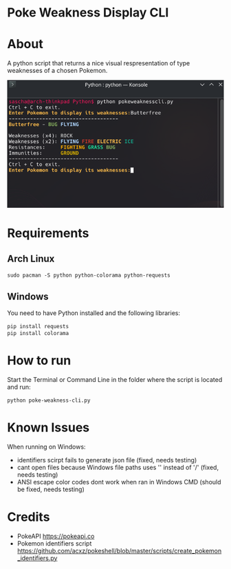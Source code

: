 # Poke Weakness Display CLI

# About
A python script that returns a nice visual respresentation of type weaknesses of a chosen Pokemon.

![Screenshot 1](/screenshots/ss1.png)
# Requirements
## Arch Linux
```
sudo pacman -S python python-colorama python-requests
```
## Windows
You need to have Python installed and the following libraries: 
```
pip install requests
pip install colorama
```

# How to run
Start the Terminal or Command Line in the folder where the script is located and run:
```
python poke-weakness-cli.py 
```

# Known Issues
When running on Windows:
- identifiers scirpt fails to generate json file (fixed, needs testing)
- cant open files because Windows file paths uses '\' instead of '/' (fixed, needs testing)
- ANSI escape color codes dont work when ran in Windows CMD (should be fixed, needs testing)

# Credits
- PokeAPI https://pokeapi.co
- Pokemon identifiers script https://github.com/acxz/pokeshell/blob/master/scripts/create_pokemon_identifiers.py

